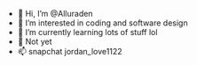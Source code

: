 - 👋 Hi, I’m @Alluraden
- 👀 I’m interested in coding and software design
- 🌱 I’m currently learning lots of stuff lol
- 💞️ Not yet 
- 📫 snapchat jordan_love1122

<!---
Alluraden/Alluraden is a ✨ special ✨ repository because its `README.md` (this file) appears on your GitHub profile.
You can click the Preview link to take a look at your changes.
--->
